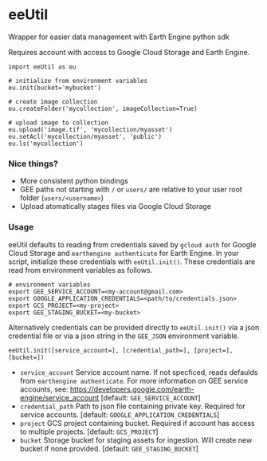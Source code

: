 # eeUtil

Wrapper for easier data management with Earth Engine python sdk

Requires account with access to Google Cloud Storage and Earth Engine.

```
import eeUtil as eu

# initialize from environment variables
eu.init(bucket='mybucket')

# create image collection
eu.createFolder('mycollection', imageCollection=True)

# upload image to collection
eu.upload('image.tif', 'mycollection/myasset')
eu.setAcl('mycollection/myasset', 'public')
eu.ls('mycollection')
```

### Nice things?

- More consistent python bindings
- GEE paths not starting with `/` or `users/` are relative to your user root folder (`users/<username>`)
- Upload atomatically stages files via Google Cloud Storage

### Usage

eeUtil defaults to reading from credentials saved by `gcloud auth` for Google Cloud Storage and `earthengine authenticate` for Earth Engine. In your script, initialize these credentials with `eeUtil.init()`. These credentials are read from environment variables as follows.

```
# environment variables
export GEE_SERVICE_ACCOUNT=<my-account@gmail.com>
export GOOGLE_APPLICATION_CREDENTIALS=<path/to/credentials.json>
export GCS_PROJECT=<my-project>
export GEE_STAGING_BUCKET=<my-bucket>
```

Alternatively credentials can be provided directly to `eeUtil.init()` via a json credential file or via a json string in the `GEE_JSON` environment variable.

```
eeUtil.init([service_account=], [credential_path=], [project=], [bucket=])
```
 - `service_account` Service account name. If not specficed, reads defaulds from `earthengine authenticate`. For more information on GEE service accounts, see: https://developers.google.com/earth-engine/service_account [default: `GEE_SERVICE_ACCOUNT`]
 - `credential_path` Path to json file containing private key. Required for service accounts. [default: `GOOGLE_APPLICATION_CREDENTIALS`]
 - `project` GCS project containing bucket. Required if account has access to multiple projects. [default: `GCS_PROJECT`]
 - `bucket` Storage bucket for staging assets for ingestion. Will create new bucket if none provided. [default: `GEE_STAGING_BUCKET`]



